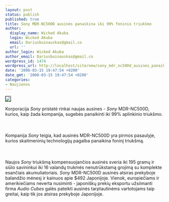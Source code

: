 ```yaml
---
layout: post
status: publish
published: true
title: Sony MDR-NC500D ausinės panaikina iki 99% foninio triukšmo
author:
  display_name: Wicked Akuba
  login: Wicked Akuba
  email: Dariusbuinauskas@gmail.co
  url: ''
author_login: Wicked Akuba
author_email: Dariusbuinauskas@gmail.co
wordpress_id: 1474
wordpress_url: http://localhost/site/new/sony_mdr_nc500d_ausines_panaikina_iki_99__foninio_triuksmo/
date: '2008-03-15 19:47:54 +0200'
date_gmt: '2008-03-15 19:47:54 +0200'
categories:
- Naujienos
---
```

<div class="imgright"><img src="http://technews.lt/upl/Failai/sony-MDR-NC500D.jpg" border="1"></div>
<p>Korporacija <i>Sony</i> pristatė rinkai naujas ausines - <i>Sony</i> MDR-NC500D, kurios, kaip žada kompanija, sugebės panaikinti iki 99% aplinkinio triukšmo.<br />
<br><br />
<br>Kompanija <i>Sony</i> teigia, kad ausinės MDR-NC500D yra pirmos pasaulyje, kurios skaitmeninių technologijų pagalba panaikina foninį triukšmą.<br />
<br><br />
<br>Naujos <i>Sony</i> triukšmą kompensuojančios ausinės sveria iki 195 gramų ir siūlo savininkui iki 16 valandų trukmės nenutrūkstamą grojimą su komplekte esančiais akumuliatoriais. <i>Sony</i> MDR-NC500D ausinės atsiras prekyboje balandžio mėnesį ir kainuos apie $492 Japonijoje. Vienok, europiečiams ir amerikiečiams neverta nusiminti - japoniškų prekių eksportu užsiimanti firma <i>Audio Cubes</i> galės pateikti ausinės tarptautinėms vartotojams taip greitai, kaip tik jos atsiras prekyboje Japonijoje.<br />
<br><br />
<br></p>
